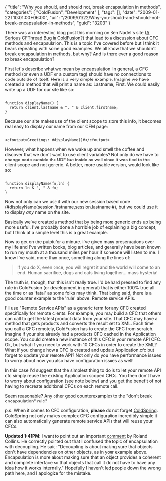 {
	"title": "Why you should, and should not, break encapsulation in methods",
	"categories": [
		"ColdFusion",
		"Development"
	],
	"tags": [],
	"date": "2009-01-22T10:01:00+06:00",
	"url": "/2009/01/22/Why-you-should-and-should-not-break-encapsulation-in-methods",
	"guid": "3203"
}

There was an interesting blog post this morning on Ben Nadel's site (<a href="http://www.bennadel.com/index.cfm?dax=blog:1468.view">A Serious CFThread Bug in ColdFusion?</a>) that lead to a discussion about CFC methods and encapsulation. This is a topic I've covered before but I think it bears repeating with some good examples. We all know that we shouldn't break encapsulation in methods, but why? And is there ever a good reason <i>to</i> break encapsulation?
<!--more-->
First let's describe what we mean by encapsulation. In general, a CFC method (or even a UDF or a custom tag) should have no connections to code outside of itself. Here is a very simple example. Imagine we have created a method that will print a name as: Lastname, First. We could easily write up a UDF for our site like so:

<code>
function displayName() {
  return client.lastname & ", " & client.firstname;
}
</code>

Because our site makes use of the client scope to store this info, it becomes real easy to display our name from our CFM page:

<code>
&lt;cfoutput&gt;Greetings: #displayName()#&lt;/cfoutput&gt;
</code>

However, what happens when we wake up and smell the coffee and discover that we don't want to use client variables? Not only do we have to change code outside the UDF but inside as well since it was tied to the client scope and not generic. A better, more usable version, would look like so:

<code>
function displayName(fn,ln) {
  return ln & ", " & fn;
}
</code>

Now not only can we use it with our new session based code (#displayName(session.firstname,session.lastname)#), but we could use it to display <i>any</i> name on the site.

Basically we've created a method that by being more generic ends up being more useful. I've probably done a horrible job of explaining a big concept, but I think at a simple level this is a great example. 

Now to get on the pulpit for a minute. I've given many presentations over my life and I've written books, blog articles, and generally have been known to run my mouth at a thousand miles per hour if someone will listen to me. I know I've said, more than once, something along the lines of:

<blockquote>
<p>
If you do X, even once, you will regret it and the world will come to an end. Human sacrifice, dogs and cats living together... mass hysteria! 
</p>
</blockquote>

The truth is, though, that this isn't really true. I'd be hard pressed to find any rule in ColdFusion (or development in general) that is either 100% true all the time or as 'fatal' as some folks may think. That being said, there is a good counter example to the 'rule' above. Remote service APIs. 

I'll use "Remote Service APIs" as a generic term for any CFC created specifically for remote clients. For example, you may build a CFC that others can call to get the latest product data from your site. That CFC may have a method that gets products and converts the result set to XML. Each time you call a CFC remotely, ColdFusion has to create the CFC from scratch. Imagine if your site already had a products CFC cached in the Application scope. You could create a new instance of this CFC in your remote API CFC. Ok, but what if you need to work with 10 CFCs in order to create the XML? What if you change how a CFC is created and update Application.cfc but forget to update your remote API? Not only do you have performance issues to worry about now you also have configuration issues as well! 

In this case I'd suggest that the simplest thing to do is to let your remote API cfc simply reuse the existing Application scoped CFCs. You then don't have to worry about configuration (see note below) and you get the benefit of not having to recreate additional CFCs on each remote call. 

Seem reasonable? Any other good counterexamples to the "don't break encapsulation" rule?

p.s. When it comes to CFC configuration, <b>please</b> do not forget <a href="http://www.coldspringframework.org/">ColdSpring</a>. ColdSpring not only makes complex CFC configuration incredibly simple it can also automatically generate remote service APIs that will reuse your CFCs.

<b>Updated 1:41PM</b>: I want to point out an important <a href="http://www.raymondcamden.com/index.cfm/2009/1/22/Why-you-should-and-should-not-break-encapsulation-in-methods#cFFD1CD52-19B9-E658-9DE7FF927E7A4D38">comment</a> by Roland Collins. He correctly pointed out that I confused the topic of encapsulation with decoupling. He said: "Decoupling is about making sure that objects don't have dependencies on other objects, as in your example above. Encapsulation is more about making sure that an object provides a coherent and complete interface so that objects that call it do not have to have any idea how it works internally." Hopefully I haven't led people down the wrong path here, and I apologize for the mistake.